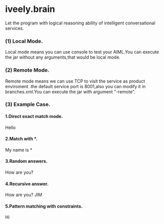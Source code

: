 # iveely.brain
Let the program with logical reasoning ability of intelligent conversational services.

### (1) Local Mode.
Local mode means you can use console to test your AIML.You can execute the jar
without any arguments,that would be local mode.

### (2) Remote Mode.
Remote mode means we can use TCP to visit the service as product enviroment
.the default service port is 8001,also you can modify it in branches.xml.You
can execute the jar with argument "-remote".

### (3) Example Case.
#### 1.Direct exact match mode.




<category>
        <pattern>Hello</pattern>
        <template>
            Hello!
        </template>
</category>





#### 2.Match with *.




<category>
        <pattern>My name is *</pattern>
        <template>
            Hello,<star index="1" />.
        </template>
</category>





#### 3.Random answers.




<category>
        <pattern>How are you?</pattern>
        <template>
            <random>
                <li>Fine.</li>
                <li>Fine,thanks!</li>
                <li>Fine,and you?</li>
            </random>
        </template>
</category>





#### 4.Recursive answer.




<category>
        <pattern>How are you? JIM</pattern>
        <template>
            <srai>
               How are you?
            </srai>
        </template>
</category>



#### 5.Pattern matching with constraints.




<category>
        <pattern that="Hello">Hi</pattern>
        <template>
            <random>
                <li>
                    You just said 'hello'.
                </li>
                <li>
                    Hi!
                </li>
            </random>
        </template>
</category>


